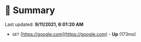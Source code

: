 # 📖 Summary
Last updated: **9/11/2021, 6:01:20 AM**

- `GET` [https://google.com](https://google.com) - **Up** (173ms)
